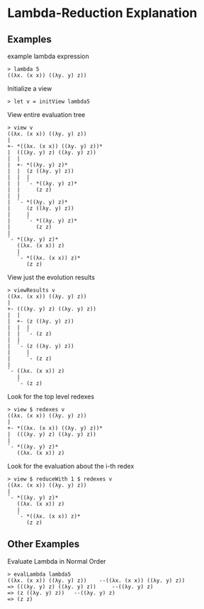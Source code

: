 # Lambda-Reduction Explanation  

## Examples 
example lambda expression
```
> lambda 5
((λx. (x x)) ((λy. y) z))
```

Initialize a view 
```
> let v = initView lambda5
```

View entire evaluation tree
```
> view v
((λx. (x x)) ((λy. y) z))
|
+- *((λx. (x x)) ((λy. y) z))*
|  (((λy. y) z) ((λy. y) z))
|  |
|  +- *((λy. y) z)*
|  |  (z ((λy. y) z))
|  |  |
|  |  `- *((λy. y) z)*
|  |     (z z)
|  |
|  `- *((λy. y) z)*
|     (z ((λy. y) z))
|     |
|     `- *((λy. y) z)*
|        (z z)
|
`- *((λy. y) z)*
   ((λx. (x x)) z)
   |
   `- *((λx. (x x)) z)*
      (z z)
```


View just the evolution results
```
> viewResults v
((λx. (x x)) ((λy. y) z))
|
+- (((λy. y) z) ((λy. y) z))
|  |
|  +- (z ((λy. y) z))
|  |  |
|  |  `- (z z)
|  |
|  `- (z ((λy. y) z))
|     |
|     `- (z z)
|
`- ((λx. (x x)) z)
   |
   `- (z z)
```

Look for the top level redexes
```
> view $ redexes v
((λx. (x x)) ((λy. y) z))
|
+- *((λx. (x x)) ((λy. y) z))*
|  (((λy. y) z) ((λy. y) z))
|
`- *((λy. y) z)*
   ((λx. (x x)) z)
```

Look for the evaluation about the i-th redex
```
> view $ reduceWith 1 $ redexes v
((λx. (x x)) ((λy. y) z))
|
`- *((λy. y) z)*
   ((λx. (x x)) z)
   |
   `- *((λx. (x x)) z)*
      (z z)
``` 

## Other Examples
Evaluate Lambda in Normal Order 
```
> evalLambda lambda5
((λx. (x x)) ((λy. y) z))	 --((λx. (x x)) ((λy. y) z))
=> (((λy. y) z) ((λy. y) z))	 --((λy. y) z)
=> (z ((λy. y) z))	 --((λy. y) z)
=> (z z)
```

